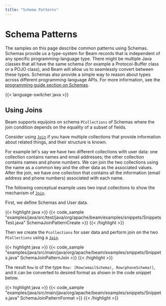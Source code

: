 ```yaml
---
title: "Schema Patterns"
---
```

<!--
Licensed under the Apache License, Version 2.0 (the "License");
you may not use this file except in compliance with the License.
You may obtain a copy of the License at

http://www.apache.org/licenses/LICENSE-2.0

Unless required by applicable law or agreed to in writing, software
distributed under the License is distributed on an "AS IS" BASIS,
WITHOUT WARRANTIES OR CONDITIONS OF ANY KIND, either express or implied.
See the License for the specific language governing permissions and
limitations under the License.
-->

# Schema Patterns

The samples on this page describe common patterns using Schemas. 
Schemas provide us a type-system for Beam records that is independent of any specific programming-language type. There might be multiple Java classes that all have the same schema (for example a Protocol-Buffer class or a POJO class), and Beam will allow us to seamlessly convert between these types.
Schemas also provide a simple way to reason about types across different programming-language APIs.
For more information, see the [programming guide section on Schemas](/documentation/programming-guide/#what-is-a-schema).

{{< language-switcher java >}}

## Using Joins

Beam supports equijoins on schema `PCollections` of Schemas where the join condition depends on the equality of a subset of fields. 

Consider using [`Join`](https://beam.apache.org/releases/javadoc/2.21.0/org/apache/beam/sdk/schemas/transforms/Join.html) if you have multiple collections that provide information about related things, and their structure is known.

For example let's say we have two different collections with user data: one collection contains names and email addresses; the other collection contains names and phone numbers.
We can join the two collections using the name as a common key and the other data as the associated values.
After the join, we have one collection that contains all the information (email address and phone numbers) associated with each name.

The following conceptual example uses two input collections to show the mechanism of [`Join`](https://beam.apache.org/releases/javadoc/2.21.0/org/apache/beam/sdk/schemas/transforms/Join.html).

First, we define Schemas and User data. 

{{< highlight java >}}
{{< code_sample "examples/java/src/test/java/org/apache/beam/examples/snippets/SnippetsTest.java" SchemaJoinPatternCreate >}}
{{< /highlight >}}


Then we create the `Pcollections` for user data and perform join on the two `PCollections` using a [`Join`](https://beam.apache.org/releases/javadoc/2.21.0/org/apache/beam/sdk/schemas/transforms/Join.html). 

{{< highlight java >}}
{{< code_sample "examples/java/src/main/java/org/apache/beam/examples/snippets/Snippets.java" SchemaJoinPatternJoin >}}
{{< /highlight >}}

The result `Row` is of the type `Row: [Row(emailSchema), Row(phoneSchema)]`, and it can be converted to desired format as shown in the code snippet below.

{{< highlight java >}}
{{< code_sample "examples/java/src/main/java/org/apache/beam/examples/snippets/Snippets.java" SchemaJoinPatternFormat >}}
{{< /highlight >}}


